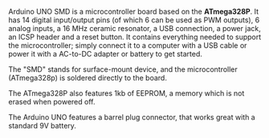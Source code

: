 <FeatureDescription>

Arduino UNO SMD is a microcontroller board based on the **ATmega328P**. It has 14 digital input/output pins (of which 6 can be used as PWM outputs), 6 analog inputs, a 16 MHz ceramic resonator, a USB connection, a power jack, an ICSP header and a reset button. It contains everything needed to support the microcontroller; simply connect it to a computer with a USB cable or power it with a AC-to-DC adapter or battery to get started. 

The "SMD" stands for surface-mount device, and the microcontroller (ATmega328p) is soldered directly to the board.

</FeatureDescription>

<FeatureList>

<Feature title="EEPROM" image="mcu">

The ATmega328P also features 1kb of EEPROM, a memory which is not erased when powered off.

</Feature>

<Feature title="Battery Connector" image="power">

The Arduino UNO features a barrel plug connector, that works great with a standard 9V battery.

</Feature>

</FeatureList>
